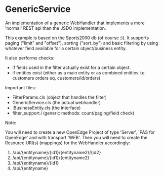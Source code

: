# GenericService

An implementation of a generic WebHandler that implements a more 'normal' REST
api than the JSDO implementation.

This example is based on the Sports2000 db (of course :)).
It supports paging ("limit" and "offset"), sorting ("sort_by") and basic 
filtering by using whatever field available for a certain object/business entity.


It also performs checks:

- if fields used in the filter actually exist for a certain object.
- if entities exist (either as a main entity or as combined entities i.e. 
  customers orders eq. customers/id/orders)

Important files:

- FilterParams.cls      (object that handles the filter)
- GenericService.cls    (the actual webhandler)
- IBusinessEntity.cls   (the interface)
- filter_support.i      (generic methods: count/paging/field check)

Note:

You will need to create a new OpenEdge Project of type 'Server', 'PAS for OpenEdge' and with transport 'WEB'. 
Then you will need to create the Resource URI(s) (mappings) for the WebHandler accordingly:

1. /api/{entityname}/{id1}/{entityname2}/{id2}
2. /api/{entityname}/{id1}/{entityname2}
3. /api/{entityname}/{id1}
4. /api/{entityname}

